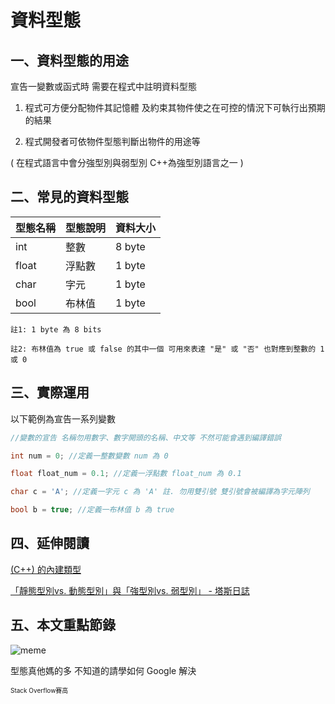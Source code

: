 # 資料型態
## 一、資料型態的用途
宣告一變數或函式時 需要在程式中註明資料型態

1. 程式可方便分配物件其記憶體 及約束其物件使之在可控的情況下可執行出預期的結果

2. 程式開發者可依物件型態判斷出物件的用途等

( 在程式語言中會分強型別與弱型別 C++為強型別語言之一 )

## 二、常見的資料型態
| 型態名稱 | 型態說明  | 資料大小 |
| -------- | -------- | ------- |
| int      | 整數     | 8 byte  |
| float    | 浮點數   | 1 byte  |
| char     | 字元     | 1 byte  |
| bool     | 布林值   | 1 byte  |

`註1: 1 byte 為 8 bits`

`註2: 布林值為 true 或 false 的其中一個 可用來表達 "是" 或 "否" 也對應到整數的 1 或 0`

## 三、實際運用
以下範例為宣告一系列變數
```C++
//變數的宣告 名稱勿用數字、數字開頭的名稱、中文等 不然可能會遇到編譯錯誤

int num = 0; //定義一整數變數 num 為 0

float float_num = 0.1; //定義一浮點數 float_num 為 0.1

char c = 'A'; //定義一字元 c 為 'A' 註. 勿用雙引號 雙引號會被編譯為字元陣列

bool b = true; //定義一布林值 b 為 true
```

## 四、延伸閱讀

[(C++) 的內建類型](https://learn.microsoft.com/zh-tw/cpp/cpp/fundamental-types-cpp?view=msvc-170)

[「靜態型別vs. 動態型別」與「強型別vs. 弱型別」 - 塔斯日誌](https://blog.tarswork.com/post/programming-language-type-system/)

## 五、本文重點節錄
![meme](https://pbs.twimg.com/media/FGJ7f16XoAA_2_i.jpg)

型態真他媽的多 不知道的請學如何 Google 解決

<font size=1>Stack Overflow賽高</font>